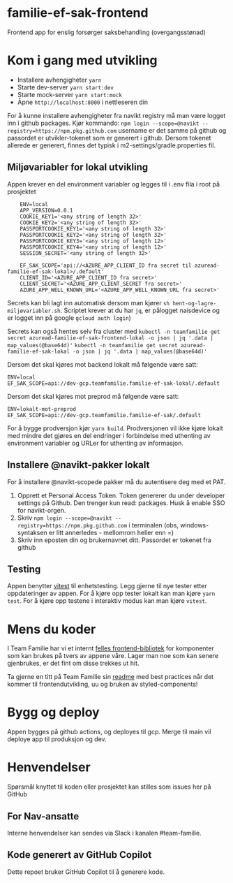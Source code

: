 # familie-ef-sak-frontend

Frontend app for enslig forsørger saksbehandling (overgangsstønad)

# Kom i gang med utvikling

- Installere avhengigheter `yarn`
- Starte dev-server `yarn start:dev`
- Starte mock-server `yarn start:mock`
- Åpne `http://localhost:8000` i nettleseren din

For å kunne installere avhengigheter fra navikt registry må man være logget inn i github packages. Kjør kommando:
`npm login --scope=@navikt --registry=https://npm.pkg.github.com`
username er det samme på github og passordet er utvikler-tokenet som er generert i github.
Dersom tokenet allerede er generert, finnes det typisk i m2-settings/gradle.properties fil.

## Miljøvariabler for lokal utvikling

Appen krever en del environment variabler og legges til i .env fila i root på prosjektet

```
    ENV=local
    APP_VERSION=0.0.1
    COOKIE_KEY1='<any string of length 32>'
    COOKIE_KEY2='<any string of length 32>'
    PASSPORTCOOKIE_KEY1='<any string of length 32>'
    PASSPORTCOOKIE_KEY2='<any string of length 32>'
    PASSPORTCOOKIE_KEY3='<any string of length 12>'
    PASSPORTCOOKIE_KEY4='<any string of length 12>'
    SESSION_SECRET='<any string of length 32>'

    EF_SAK_SCOPE='api://<AZURE_APP_CLIENT_ID fra secret til azuread-familie-ef-sak-lokal>/.default'
    CLIENT_ID='<AZURE_APP_CLIENT_ID fra secret>'
    CLIENT_SECRET='<AZURE_APP_CLIENT_SECRET fra secret>'
    AZURE_APP_WELL_KNOWN_URL='<AZURE_APP_WELL_KNOWN_URL fra secret>'
```

Secrets kan bli lagt inn automatisk dersom man kjører `sh hent-og-lagre-miljøvariabler.sh`. Scriptet krever at du har
`jq`, er pålogget naisdevice og er logget inn på google `gcloud auth login`)

Secrets kan også hentes selv fra cluster med
`kubectl -n teamfamilie get secret azuread-familie-ef-sak-frontend-lokal -o json | jq '.data | map_values(@base64d)'`
`kubectl -n teamfamilie get secret azuread-familie-ef-sak-lokal -o json | jq '.data | map_values(@base64d)'`

Dersom det skal kjøres mot backend lokalt må følgende være satt:

```
ENV=local
EF_SAK_SCOPE=api://dev-gcp.teamfamilie.familie-ef-sak-lokal/.default
```

Dersom det skal kjøres mot preprod må følgende være satt:

```
ENV=lokalt-mot-preprod
EF_SAK_SCOPE=api://dev-gcp.teamfamilie.familie-ef-sak/.default
```

For å bygge prodversjon kjør `yarn build`. Prodversjonen vil ikke kjøre lokalt med mindre det gjøres en del endringer i
forbindelse med uthenting av environment variabler og URLer for uthenting av informasjon.

## Installere @navikt-pakker lokalt

For å installere @navikt-scopede pakker må du autentisere deg med et PAT.

1. Opprett et Personal Access Token. Token genererer du under developer settings på Github. Den trenger kun read:
   packages. Husk å enable SSO for navikt-orgen.
2. Skriv `npm login --scope=@navikt --registry=https://npm.pkg.github.com` i terminalen (obs, windows-syntaksen er litt
   annerledes - mellomrom heller enn =)
3. Skriv inn eposten din og brukernavnet ditt. Passordet er tokenet fra github

## Testing

Appen benytter [vitest](https://vitest.dev/) til enhetstesting. Legg gjerne til nye tester etter oppdateringer av appen.
For å kjøre opp tester lokalt kan man kjøre `yarn test`. For å kjøre opp testene i interaktiv modus kan man kjøre
`vitest`.

# Mens du koder

I Team Familie har vi et internt [felles frontend-bibliotek](https://github.com/navikt/familie-felles-frontend) for
komponenter som kan brukes på tvers av appene våre. Lager man noe som kan senere gjenbrukes, er det fint om disse
trekkes ut hit.

Ta gjerne en titt på Team Familie sin [readme](https://github.com/navikt/familie) med best practices når det kommer til
frontendutvikling, uu og bruken av styled-components!

# Bygg og deploy

Appen bygges på github actions, og deployes til gcp. Merge til main vil deploye app til produksjon og dev.

# Henvendelser

Spørsmål knyttet til koden eller prosjektet kan stilles som issues her på GitHub

## For Nav-ansatte

Interne henvendelser kan sendes via Slack i kanalen #team-familie.

## Kode generert av GitHub Copilot

Dette repoet bruker GitHub Copilot til å generere kode.
